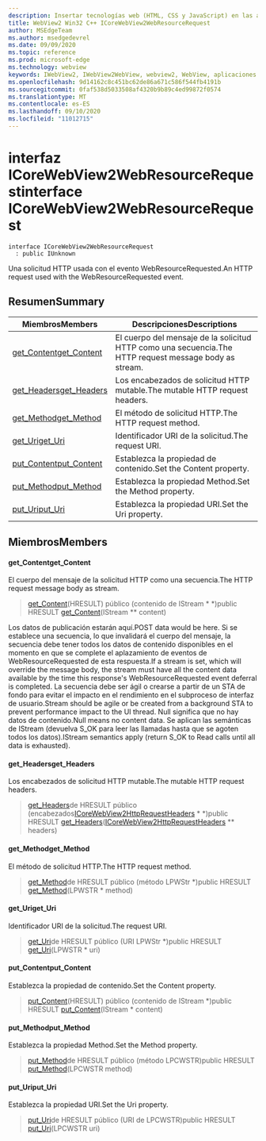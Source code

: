 ```yaml
---
description: Insertar tecnologías web (HTML, CSS y JavaScript) en las aplicaciones nativas con el control Microsoft Edge WebView2
title: WebView2 Win32 C++ ICoreWebView2WebResourceRequest
author: MSEdgeTeam
ms.author: msedgedevrel
ms.date: 09/09/2020
ms.topic: reference
ms.prod: microsoft-edge
ms.technology: webview
keywords: IWebView2, IWebView2WebView, webview2, WebView, aplicaciones Win32, Win32, Edge, ICoreWebView2, ICoreWebView2Controller, control de explorador, HTML Edge, ICoreWebView2WebResourceRequest
ms.openlocfilehash: 9d14162c8c451bc62de86a671c586f544fb4191b
ms.sourcegitcommit: 0faf538d5033508af4320b9b89c4ed99872f0574
ms.translationtype: MT
ms.contentlocale: es-ES
ms.lasthandoff: 09/10/2020
ms.locfileid: "11012715"
---
```

# <span data-ttu-id="37eb1-104">interfaz ICoreWebView2WebResourceRequest</span><span class="sxs-lookup"><span data-stu-id="37eb1-104">interface ICoreWebView2WebResourceRequest</span></span> 

```
interface ICoreWebView2WebResourceRequest
  : public IUnknown
```

<span data-ttu-id="37eb1-105">Una solicitud HTTP usada con el evento WebResourceRequested.</span><span class="sxs-lookup"><span data-stu-id="37eb1-105">An HTTP request used with the WebResourceRequested event.</span></span>

## <span data-ttu-id="37eb1-106">Resumen</span><span class="sxs-lookup"><span data-stu-id="37eb1-106">Summary</span></span>

 <span data-ttu-id="37eb1-107">Miembros</span><span class="sxs-lookup"><span data-stu-id="37eb1-107">Members</span></span>                        | <span data-ttu-id="37eb1-108">Descripciones</span><span class="sxs-lookup"><span data-stu-id="37eb1-108">Descriptions</span></span>
--------------------------------|---------------------------------------------
[<span data-ttu-id="37eb1-109">get_Content</span><span class="sxs-lookup"><span data-stu-id="37eb1-109">get_Content</span></span>](#get_content) | <span data-ttu-id="37eb1-110">El cuerpo del mensaje de la solicitud HTTP como una secuencia.</span><span class="sxs-lookup"><span data-stu-id="37eb1-110">The HTTP request message body as stream.</span></span>
[<span data-ttu-id="37eb1-111">get_Headers</span><span class="sxs-lookup"><span data-stu-id="37eb1-111">get_Headers</span></span>](#get_headers) | <span data-ttu-id="37eb1-112">Los encabezados de solicitud HTTP mutable.</span><span class="sxs-lookup"><span data-stu-id="37eb1-112">The mutable HTTP request headers.</span></span>
[<span data-ttu-id="37eb1-113">get_Method</span><span class="sxs-lookup"><span data-stu-id="37eb1-113">get_Method</span></span>](#get_method) | <span data-ttu-id="37eb1-114">El método de solicitud HTTP.</span><span class="sxs-lookup"><span data-stu-id="37eb1-114">The HTTP request method.</span></span>
[<span data-ttu-id="37eb1-115">get_Uri</span><span class="sxs-lookup"><span data-stu-id="37eb1-115">get_Uri</span></span>](#get_uri) | <span data-ttu-id="37eb1-116">Identificador URI de la solicitud.</span><span class="sxs-lookup"><span data-stu-id="37eb1-116">The request URI.</span></span>
[<span data-ttu-id="37eb1-117">put_Content</span><span class="sxs-lookup"><span data-stu-id="37eb1-117">put_Content</span></span>](#put_content) | <span data-ttu-id="37eb1-118">Establezca la propiedad de contenido.</span><span class="sxs-lookup"><span data-stu-id="37eb1-118">Set the Content property.</span></span>
[<span data-ttu-id="37eb1-119">put_Method</span><span class="sxs-lookup"><span data-stu-id="37eb1-119">put_Method</span></span>](#put_method) | <span data-ttu-id="37eb1-120">Establezca la propiedad Method.</span><span class="sxs-lookup"><span data-stu-id="37eb1-120">Set the Method property.</span></span>
[<span data-ttu-id="37eb1-121">put_Uri</span><span class="sxs-lookup"><span data-stu-id="37eb1-121">put_Uri</span></span>](#put_uri) | <span data-ttu-id="37eb1-122">Establezca la propiedad URI.</span><span class="sxs-lookup"><span data-stu-id="37eb1-122">Set the Uri property.</span></span>

## <span data-ttu-id="37eb1-123">Miembros</span><span class="sxs-lookup"><span data-stu-id="37eb1-123">Members</span></span>

#### <span data-ttu-id="37eb1-124">get_Content</span><span class="sxs-lookup"><span data-stu-id="37eb1-124">get_Content</span></span> 

<span data-ttu-id="37eb1-125">El cuerpo del mensaje de la solicitud HTTP como una secuencia.</span><span class="sxs-lookup"><span data-stu-id="37eb1-125">The HTTP request message body as stream.</span></span>

> <span data-ttu-id="37eb1-126">[get_Content](#get_content)(HRESULT) público (contenido de IStream \* \*)</span><span class="sxs-lookup"><span data-stu-id="37eb1-126">public HRESULT [get_Content](#get_content)(IStream \*\* content)</span></span>

<span data-ttu-id="37eb1-127">Los datos de publicación estarán aquí.</span><span class="sxs-lookup"><span data-stu-id="37eb1-127">POST data would be here.</span></span> <span data-ttu-id="37eb1-128">Si se establece una secuencia, lo que invalidará el cuerpo del mensaje, la secuencia debe tener todos los datos de contenido disponibles en el momento en que se complete el aplazamiento de eventos de WebResourceRequested de esta respuesta.</span><span class="sxs-lookup"><span data-stu-id="37eb1-128">If a stream is set, which will override the message body, the stream must have all the content data available by the time this response's WebResourceRequested event deferral is completed.</span></span> <span data-ttu-id="37eb1-129">La secuencia debe ser ágil o crearse a partir de un STA de fondo para evitar el impacto en el rendimiento en el subproceso de interfaz de usuario.</span><span class="sxs-lookup"><span data-stu-id="37eb1-129">Stream should be agile or be created from a background STA to prevent performance impact to the UI thread.</span></span> <span data-ttu-id="37eb1-130">Null significa que no hay datos de contenido.</span><span class="sxs-lookup"><span data-stu-id="37eb1-130">Null means no content data.</span></span> <span data-ttu-id="37eb1-131">Se aplican las semánticas de IStream (devuelva S_OK para leer las llamadas hasta que se agoten todos los datos).</span><span class="sxs-lookup"><span data-stu-id="37eb1-131">IStream semantics apply (return S_OK to Read calls until all data is exhausted).</span></span>

#### <span data-ttu-id="37eb1-132">get_Headers</span><span class="sxs-lookup"><span data-stu-id="37eb1-132">get_Headers</span></span> 

<span data-ttu-id="37eb1-133">Los encabezados de solicitud HTTP mutable.</span><span class="sxs-lookup"><span data-stu-id="37eb1-133">The mutable HTTP request headers.</span></span>

> <span data-ttu-id="37eb1-134">[get_Headers](#get_headers)de HRESULT público (encabezados[ICoreWebView2HttpRequestHeaders](icorewebview2httprequestheaders.md) \* \*)</span><span class="sxs-lookup"><span data-stu-id="37eb1-134">public HRESULT [get_Headers](#get_headers)([ICoreWebView2HttpRequestHeaders](icorewebview2httprequestheaders.md) \*\* headers)</span></span>

#### <span data-ttu-id="37eb1-135">get_Method</span><span class="sxs-lookup"><span data-stu-id="37eb1-135">get_Method</span></span> 

<span data-ttu-id="37eb1-136">El método de solicitud HTTP.</span><span class="sxs-lookup"><span data-stu-id="37eb1-136">The HTTP request method.</span></span>

> <span data-ttu-id="37eb1-137">[get_Method](#get_method)de HRESULT público (método LPWStr \*)</span><span class="sxs-lookup"><span data-stu-id="37eb1-137">public HRESULT [get_Method](#get_method)(LPWSTR \* method)</span></span>

#### <span data-ttu-id="37eb1-138">get_Uri</span><span class="sxs-lookup"><span data-stu-id="37eb1-138">get_Uri</span></span> 

<span data-ttu-id="37eb1-139">Identificador URI de la solicitud.</span><span class="sxs-lookup"><span data-stu-id="37eb1-139">The request URI.</span></span>

> <span data-ttu-id="37eb1-140">[get_Uri](#get_uri)de HRESULT público (URI LPWStr \*)</span><span class="sxs-lookup"><span data-stu-id="37eb1-140">public HRESULT [get_Uri](#get_uri)(LPWSTR \* uri)</span></span>

#### <span data-ttu-id="37eb1-141">put_Content</span><span class="sxs-lookup"><span data-stu-id="37eb1-141">put_Content</span></span> 

<span data-ttu-id="37eb1-142">Establezca la propiedad de contenido.</span><span class="sxs-lookup"><span data-stu-id="37eb1-142">Set the Content property.</span></span>

> <span data-ttu-id="37eb1-143">[put_Content](#put_content)(HRESULT) público (contenido de IStream \*)</span><span class="sxs-lookup"><span data-stu-id="37eb1-143">public HRESULT [put_Content](#put_content)(IStream \* content)</span></span>

#### <span data-ttu-id="37eb1-144">put_Method</span><span class="sxs-lookup"><span data-stu-id="37eb1-144">put_Method</span></span> 

<span data-ttu-id="37eb1-145">Establezca la propiedad Method.</span><span class="sxs-lookup"><span data-stu-id="37eb1-145">Set the Method property.</span></span>

> <span data-ttu-id="37eb1-146">[put_Method](#put_method)de HRESULT público (método LPCWSTR)</span><span class="sxs-lookup"><span data-stu-id="37eb1-146">public HRESULT [put_Method](#put_method)(LPCWSTR method)</span></span>

#### <span data-ttu-id="37eb1-147">put_Uri</span><span class="sxs-lookup"><span data-stu-id="37eb1-147">put_Uri</span></span> 

<span data-ttu-id="37eb1-148">Establezca la propiedad URI.</span><span class="sxs-lookup"><span data-stu-id="37eb1-148">Set the Uri property.</span></span>

> <span data-ttu-id="37eb1-149">[put_Uri](#put_uri)de HRESULT público (URI de LPCWSTR)</span><span class="sxs-lookup"><span data-stu-id="37eb1-149">public HRESULT [put_Uri](#put_uri)(LPCWSTR uri)</span></span>

